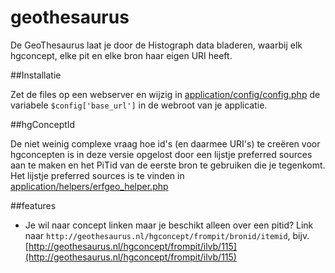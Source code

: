 # geothesaurus

De GeoThesaurus laat je door de Histograph data bladeren, waarbij elk hgconcept, elke pit en elke bron haar eigen URI heeft.

##Installatie

Zet de files op een webserver en wijzig  in [application/config/config.php](application/config/config.php) de variabele `$config['base_url']` in de webroot van je applicatie.

##hgConceptId

De niet weinig complexe vraag hoe id's (en daarmee URI's) te creëren voor hgconcepten is in deze versie opgelost door een lijstje preferred sources aan te maken en het PiTid van de eerste bron te gebruiken die je tegenkomt. Het lijstje preferred sources is te vinden in [application/helpers/erfgeo_helper.php](application/helpers/erfgeo_helper.php)

##features

- Je wil naar concept linken maar je beschikt alleen over een pitid? Link naar `http://geothesaurus.nl/hgconcept/frompit/bronid/itemid`, bijv. [http://geothesaurus.nl/hgconcept/frompit/ilvb/115](http://geothesaurus.nl/hgconcept/frompit/ilvb/115)
